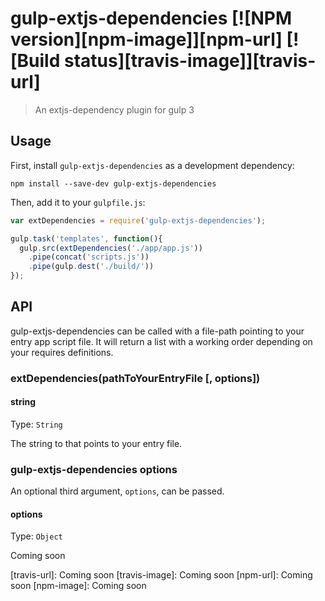 # gulp-extjs-dependencies [![NPM version][npm-image]][npm-url] [![Build status][travis-image]][travis-url]
> An extjs-dependency plugin for gulp 3

## Usage

First, install `gulp-extjs-dependencies` as a development dependency:

```shell
npm install --save-dev gulp-extjs-dependencies
```

Then, add it to your `gulpfile.js`:

```javascript
var extDependencies = require('gulp-extjs-dependencies');

gulp.task('templates', function(){
  gulp.src(extDependencies('./app/app.js'))
    .pipe(concat('scripts.js'))
    .pipe(gulp.dest('./build/'))
});
```


## API

gulp-extjs-dependencies can be called with a file-path pointing to your entry app script file. It will return a list
with a working order depending on your requires definitions.

### extDependencies(pathToYourEntryFile [, options])

#### string
Type: `String`

The string to that points to your entry file.

### gulp-extjs-dependencies options

An optional third argument, `options`, can be passed.

#### options
Type: `Object`

Coming soon

[travis-url]: Coming soon
[travis-image]: Coming soon
[npm-url]: Coming soon
[npm-image]: Coming soon
